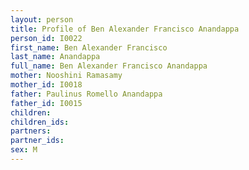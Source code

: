 ```yaml
---
layout: person
title: Profile of Ben Alexander Francisco Anandappa
person_id: I0022
first_name: Ben Alexander Francisco
last_name: Anandappa
full_name: Ben Alexander Francisco Anandappa
mother: Nooshini Ramasamy
mother_id: I0018
father: Paulinus Romello Anandappa
father_id: I0015
children:
children_ids:
partners:
partner_ids:
sex: M
---
```


